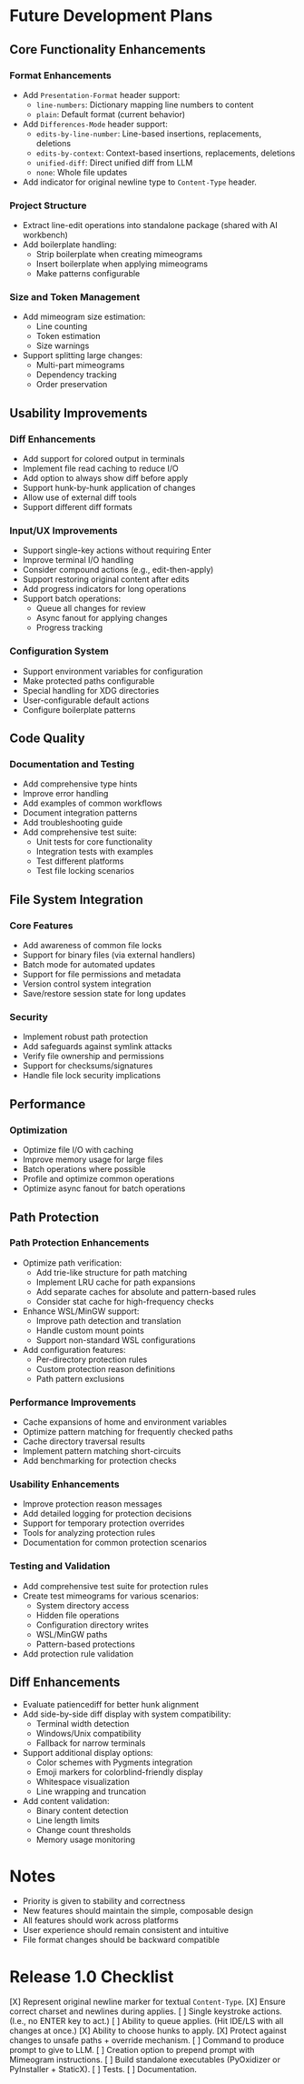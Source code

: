 # Future Development Plans

## Core Functionality Enhancements

### Format Enhancements
- Add `Presentation-Format` header support:
  - `line-numbers`: Dictionary mapping line numbers to content
  - `plain`: Default format (current behavior)
- Add `Differences-Mode` header support:
  - `edits-by-line-number`: Line-based insertions, replacements, deletions
  - `edits-by-context`: Context-based insertions, replacements, deletions
  - `unified-diff`: Direct unified diff from LLM
  - `none`: Whole file updates
- Add indicator for original newline type to `Content-Type` header.

### Project Structure
- Extract line-edit operations into standalone package (shared with AI
  workbench)
- Add boilerplate handling:
  - Strip boilerplate when creating mimeograms
  - Insert boilerplate when applying mimeograms
  - Make patterns configurable

### Size and Token Management
- Add mimeogram size estimation:
  - Line counting
  - Token estimation
  - Size warnings
- Support splitting large changes:
  - Multi-part mimeograms
  - Dependency tracking
  - Order preservation

## Usability Improvements

### Diff Enhancements
- Add support for colored output in terminals
- Implement file read caching to reduce I/O
- Add option to always show diff before apply
- Support hunk-by-hunk application of changes
- Allow use of external diff tools
- Support different diff formats

### Input/UX Improvements
- Support single-key actions without requiring Enter
- Improve terminal I/O handling
- Consider compound actions (e.g., edit-then-apply)
- Support restoring original content after edits
- Add progress indicators for long operations
- Support batch operations:
  - Queue all changes for review
  - Async fanout for applying changes
  - Progress tracking

### Configuration System
- Support environment variables for configuration
- Make protected paths configurable
- Special handling for XDG directories
- User-configurable default actions
- Configure boilerplate patterns

## Code Quality

### Documentation and Testing
- Add comprehensive type hints
- Improve error handling
- Add examples of common workflows
- Document integration patterns
- Add troubleshooting guide
- Add comprehensive test suite:
  - Unit tests for core functionality
  - Integration tests with examples
  - Test different platforms
  - Test file locking scenarios

## File System Integration

### Core Features
- Add awareness of common file locks
- Support for binary files (via external handlers)
- Batch mode for automated updates
- Support for file permissions and metadata
- Version control system integration
- Save/restore session state for long updates

### Security
- Implement robust path protection
- Add safeguards against symlink attacks
- Verify file ownership and permissions
- Support for checksums/signatures
- Handle file lock security implications

## Performance

### Optimization
- Optimize file I/O with caching
- Improve memory usage for large files
- Batch operations where possible
- Profile and optimize common operations
- Optimize async fanout for batch operations

## Path Protection

### Path Protection Enhancements
- Optimize path verification:
  - Add trie-like structure for path matching
  - Implement LRU cache for path expansions
  - Add separate caches for absolute and pattern-based rules
  - Consider stat cache for high-frequency checks
- Enhance WSL/MinGW support:
  - Improve path detection and translation
  - Handle custom mount points
  - Support non-standard WSL configurations
- Add configuration features:
  - Per-directory protection rules
  - Custom protection reason definitions
  - Path pattern exclusions

### Performance Improvements
- Cache expansions of home and environment variables
- Optimize pattern matching for frequently checked paths
- Cache directory traversal results
- Implement pattern matching short-circuits
- Add benchmarking for protection checks

### Usability Enhancements
- Improve protection reason messages
- Add detailed logging for protection decisions
- Support for temporary protection overrides
- Tools for analyzing protection rules
- Documentation for common protection scenarios

### Testing and Validation
- Add comprehensive test suite for protection rules
- Create test mimeograms for various scenarios:
  - System directory access
  - Hidden file operations
  - Configuration directory writes
  - WSL/MinGW paths
  - Pattern-based protections
- Add protection rule validation

## Diff Enhancements

- Evaluate patiencediff for better hunk alignment
- Add side-by-side diff display with system compatibility:
  - Terminal width detection
  - Windows/Unix compatibility
  - Fallback for narrow terminals
- Support additional display options:
  - Color schemes with Pygments integration
  - Emoji markers for colorblind-friendly display
  - Whitespace visualization
  - Line wrapping and truncation
- Add content validation:
  - Binary content detection
  - Line length limits
  - Change count thresholds
  - Memory usage monitoring

# Notes

- Priority is given to stability and correctness
- New features should maintain the simple, composable design
- All features should work across platforms
- User experience should remain consistent and intuitive
- File format changes should be backward compatible

# Release 1.0 Checklist

[X] Represent original newline marker for textual `Content-Type`.
[X] Ensure correct charset and newlines during applies.
[ ] Single keystroke actions. (I.e., no ENTER key to act.)
[ ] Ability to queue applies. (Hit IDE/LS with all changes at once.)
[X] Ability to choose hunks to apply.
[X] Protect against changes to unsafe paths + override mechanism.
[ ] Command to produce prompt to give to LLM.
[ ] Creation option to prepend prompt with Mimeogram instructions.
[ ] Build standalone executables (PyOxidizer or PyInstaller + StaticX).
[ ] Tests.
[ ] Documentation.
